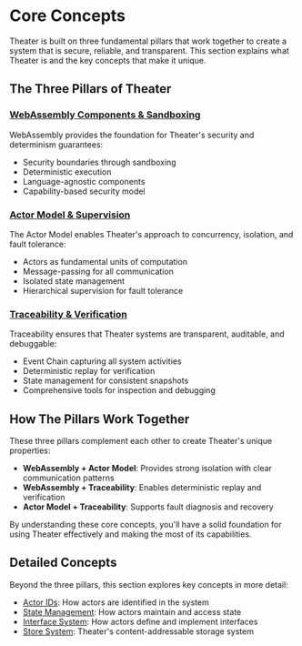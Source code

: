# Core Concepts

Theater is built on three fundamental pillars that work together to create a system that is secure, reliable, and transparent. This section explains what Theater is and the key concepts that make it unique.

## The Three Pillars of Theater

### [WebAssembly Components & Sandboxing](./wasm-components.md)

WebAssembly provides the foundation for Theater's security and determinism guarantees:

- Security boundaries through sandboxing
- Deterministic execution
- Language-agnostic components
- Capability-based security model

### [Actor Model & Supervision](./actor-model.md)

The Actor Model enables Theater's approach to concurrency, isolation, and fault tolerance:

- Actors as fundamental units of computation
- Message-passing for all communication
- Isolated state management
- Hierarchical supervision for fault tolerance

### [Traceability & Verification](./traceability.md)

Traceability ensures that Theater systems are transparent, auditable, and debuggable:

- Event Chain capturing all system activities
- Deterministic replay for verification
- State management for consistent snapshots
- Comprehensive tools for inspection and debugging

## How The Pillars Work Together

These three pillars complement each other to create Theater's unique properties:

- **WebAssembly + Actor Model**: Provides strong isolation with clear communication patterns
- **WebAssembly + Traceability**: Enables deterministic replay and verification
- **Actor Model + Traceability**: Supports fault diagnosis and recovery

By understanding these core concepts, you'll have a solid foundation for using Theater effectively and making the most of its capabilities.

## Detailed Concepts

Beyond the three pillars, this section explores key concepts in more detail:

- [Actor IDs](./actor-ids.md): How actors are identified in the system
- [State Management](./state-management.md): How actors maintain and access state
- [Interface System](./interface-system.md): How actors define and implement interfaces
- [Store System](./store/README.md): Theater's content-addressable storage system
